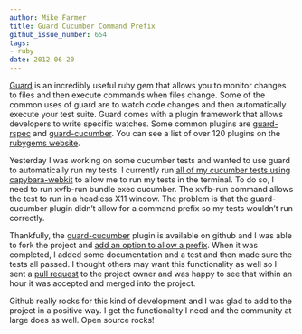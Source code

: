 ```yaml
---
author: Mike Farmer
title: Guard Cucumber Command Prefix
github_issue_number: 654
tags:
- ruby
date: 2012-06-20
---
```




[Guard](https://github.com/guard/guard) is an incredibly useful ruby gem that allows you to monitor changes to files and then execute commands when files change. Some of the common uses of guard are to watch code changes and then automatically execute your test suite. Guard comes with a plugin framework that allows developers to write specific watches. Some common plugins are [guard-rspec](https://github.com/guard/guard-rspec) and [guard-cucumber](https://github.com/guard/guard-cucumber). You can see a list of over 120 plugins on the [rubygems website](https://rubygems.org/search?query=guard-).

Yesterday I was working on some cucumber tests and wanted to use guard to automatically run my tests. I currently run [all of my cucumber tests using capybara-webkit](/blog/2011/12/running-integration-tests-in-webkit/) to allow me to run my tests in the terminal. To do so, I need to run xvfb-run bundle exec cucumber. The xvfb-run command allows the test to run in a headless X11 window. The problem is that the guard-cucumber plugin didn’t allow for a command prefix so my tests wouldn’t run correctly.

Thankfully, the [guard-cucumber](https://github.com/guard/guard-cucumber) plugin is available on github and I was able to fork the project and [add an option to allow a prefix](https://github.com/mikefarmer/guard-cucumber/commit/935d3f09c2e8397c54b5159b34d47f52c9838587). When it was completed, I added some documentation and a test and then made sure the tests all passed. I thought others may want this functionality as well so I sent a [pull request](https://github.com/guard/guard-cucumber/pull/3) to the project owner and was happy to see that within an hour it was accepted and merged into the project.

Github really rocks for this kind of development and I was glad to add to the project in a positive way. I get the functionality I need and the community at large does as well. Open source rocks!


